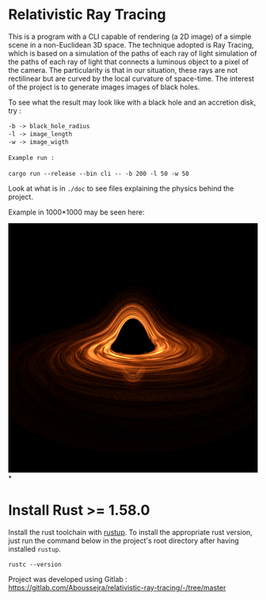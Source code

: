 # Relativistic Ray Tracing

This is a program with a CLI  capable of rendering (a 2D image) of a simple scene in a non-Euclidean 3D space.  The technique adopted is Ray Tracing, which is based on a simulation of the paths of each ray of light simulation of the paths of each ray of light that connects a luminous object to a pixel of the camera. The particularity is that in our situation, these rays are not rectilinear but are curved by the local curvature of space-time.  The interest of the project is to generate images images of black holes.

To see what the result may look like with a black hole and an accretion disk, try :

    -b -> black_hole_radius
    -l -> image_length
    -w -> image_wigth
    
    Example run :
    
    cargo run --release --bin cli -- -b 200 -l 50 -w 50


Look at what is in `./doc` to see files explaining the physics behind the project.


Example in 1000*1000 may be seen here:

 ![alt text](render.png)*


# Install Rust >= 1.58.0

Install the rust toolchain with [rustup](https://rustup.rs/).
To install the appropriate rust version, just run the command below in the
project's root directory after having installed `rustup`.

    rustc --version

Project was developed using Gitlab : https://gitlab.com/Aboussejra/relativistic-ray-tracing/-/tree/master
